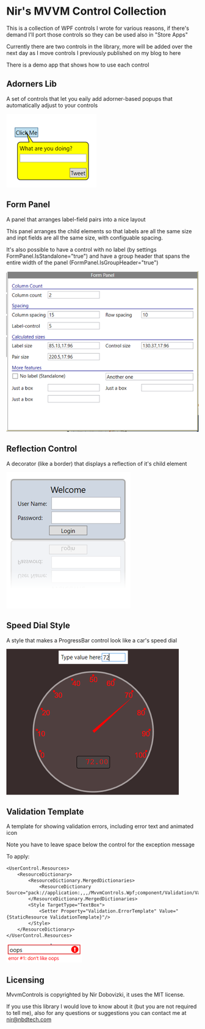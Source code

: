 # Nir's MVVM Control Collection

This is a collection of WPF controls I wrote for various reasons, if there's demand I'll port those controls so they can be used also in "Store Apps"

Currently there are two controls in the library, more will be added over the next day as I move controls I previously published on my blog to here

There is a demo app that shows how to use each control

Adorners Lib
---

A set of controls that let you eaily add adorner-based popups that automatically adjust to your controls

![Adorners image](Adorners.png)


Form Panel
---

A panel that arranges label-field pairs into a nice layout

This panel arranges the child elements so that labels are all the same size and inpt fields are all the same size, with configuable spacing.

It's also possible to have a control with no label (by settings FormPanel.IsStandalone="true") and have a group header that 
spans the entire width of the panel (FormPanel.IsGroupHeader="true")

![Form panel image](FormPanel.png)


Reflection Control
---

A decorator (like a border) that displays a reflection of it's child element

![Reflection control image](ReflectionControl.png)

Speed Dial Style
---

A style that makes a ProgressBar control look like a car's speed dial

![Speed dial style image](SpeedDialStyle.png)

Validation Template
---

A template for showing validation errors, including error text and animated icon

Note you have to leave space below the control for the exception message

To apply:

    <UserControl.Resources>
        <ResourceDictionary>
            <ResourceDictionary.MergedDictionaries>
                <ResourceDictionary Source="pack://application:,,,/MvvmControls.Wpf;component/Validation/ValidationTemplate.xaml"/>
            </ResourceDictionary.MergedDictionaries>
            <Style TargetType="TextBox">
                <Setter Property="Validation.ErrorTemplate" Value="{StaticResource ValidationTemplate}"/>
            </Style>
        </ResourceDictionary>
    </UserControl.Resources>



![Validation template image](ValidationTemplate.png)


Licensing
---

MvvmControls is copyrighted by Nir Dobovizki, it uses the MIT license.

If you use this library I would love to know about it (but you are not required to tell me), also for any questions or suggestions you can contact me at nir@nbdtech.com